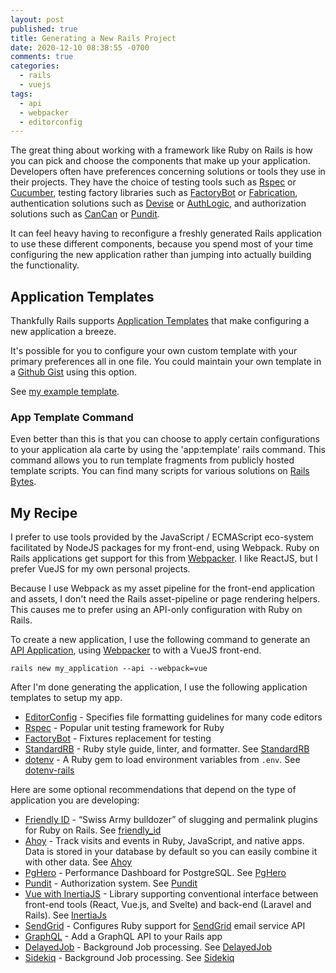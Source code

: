 ```yaml
---
layout: post
published: true
title: Generating a New Rails Project
date: 2020-12-10 08:38:55 -0700
comments: true
categories:
  - rails
  - vuejs
tags:
  - api
  - webpacker
  - editorconfig
---
```


The great thing about working with a framework like Ruby on Rails is how you
can pick and choose the components that make up your application. Developers
often have preferences concerning solutions or tools they use in their projects.
They have the choice of testing tools such as [Rspec] or [Cucumber], testing
factory libraries such as [FactoryBot] or [Fabrication], authentication
solutions such as [Devise] or [AuthLogic], and authorization solutions such as
[CanCan] or [Pundit].

It can feel heavy having to reconfigure a freshly generated Rails application
to use these different components, because you spend most of your time
configuring the new application rather than jumping into actually building
the functionality.

[Rspec]: https://rspec.info/
[Cucumber]: https://github.com/cucumber/cucumber-rails
[FactoryBot]: https://github.com/thoughtbot/factory_bot
[Fabrication]: https://www.fabricationgem.org/
[Devise]: https://github.com/heartcombo/devise
[AuthLogic]: https://github.com/binarylogic/authlogic
[CanCan]: https://github.com/ryanb/cancan
[Pundit]: https://rubygems.org/gems/pundit

## Application Templates

Thankfully Rails supports [Application Templates] that make configuring a new
application a breeze.

It's possible for you to configure your own custom template with your primary
preferences all in one file. You could maintain your own template in a
[Github Gist] using this option.

See [my example template].

[Application Templates]: https://guides.rubyonrails.org/rails_application_templates.html
[Github Gist]: https://gist.github.com/
[my example template]: https://gist.github.com/redconfetti/011aac614ebe3bd7d798b431fe789f5a

### App Template Command

Even better than this is that you can choose to apply certain configurations
to your application ala carte by using the 'app:template' rails command. This
command allows you to run template fragments from publicly hosted template
scripts. You can find many scripts for various solutions on [Rails Bytes].

[Rails Bytes]: https://railsbytes.com/

## My Recipe

I prefer to use tools provided by the JavaScript / ECMAScript eco-system
facilitated by NodeJS packages for my front-end, using Webpack. Ruby on Rails
applications get support for this from [Webpacker]. I like ReactJS, but I
prefer VueJS for my own personal projects.

Because I use Webpack as my asset pipeline for the front-end application and
assets, I don't need the Rails asset-pipeline or page rendering helpers. This
causes me to prefer using an API-only configuration with Ruby on Rails.

To create a new application, I use the following command to generate an
[API Application], using [Webpacker] to with a VueJS front-end.

```shell
rails new my_application --api --webpack=vue
```

[API Application]: https://guides.rubyonrails.org/api_app.html#creating-a-new-application
[Webpacker]: https://github.com/rails/webpacker#installation
[VueJS]: https://vuejs.org/

After I'm done generating the application, I use the following application
templates to setup my app.

* [EditorConfig][0] - Specifies file formatting guidelines for many code editors
* [Rspec][1] - Popular unit testing framework for Ruby
* [FactoryBot][2] - Fixtures replacement for testing
* [StandardRB][3] - Ruby style guide, linter, and formatter. See [StandardRB]
* [dotenv][4] - A Ruby gem to load environment variables from `.env`.
  See [dotenv-rails]

[StandardRB]: https://github.com/testdouble/standard
[dotenv-rails]: https://github.com/bkeepers/dotenv

[0]: https://railsbytes.com/public/templates/V4Yslo
[1]: https://railsbytes.com/public/templates/z0gsLX
[2]: https://railsbytes.com/public/templates/XnJsbX
[3]: https://railsbytes.com/public/templates/xjNs4x
[4]: https://railsbytes.com/public/templates/zOvsQ0

Here are some optional recommendations that depend on the type of application
you are developing:

* [Friendly ID][50] - “Swiss Army bulldozer” of slugging and permalink plugins
  for Ruby on Rails. See [friendly_id]
* [Ahoy][51] - Track visits and events in Ruby, JavaScript, and native apps.
  Data is stored in your database by default so you can easily combine it with
  other data. See [Ahoy]
* [PgHero][52] - Performance Dashboard for PostgreSQL. See [PgHero]
* [Pundit][53] - Authorization system. See [Pundit]
* [Vue with InertiaJS][54] - Library supporting conventional interface between
  front-end tools (React, Vue.js, and Svelte) and back-end (Laravel and Rails).
  See [InertiaJs]
* [SendGrid][55] - Configures Ruby support for [SendGrid] email service API
* [GraphQL][56] - Add a GraphQL API to your Rails app
* [DelayedJob][57] - Background Job processing. See [DelayedJob]
* [Sidekiq][58] - Background Job processing. See [Sidekiq]

[Ahoy]: https://github.com/ankane/ahoy
[friendly_id]: https://github.com/eric/friendly_id
[PgHero]: https://github.com/ankane/pghero
[InertiaJs]: https://inertiajs.com/
[SendGrid]: https://sendgrid.com/
[GraphQL]: https://graphql.org/
[DelayedJob]: https://github.com/collectiveidea/delayed_job
[Sidekiq]: https://github.com/mperham/sidekiq/

[50]: https://railsbytes.com/public/templates/VqqsgV
[51]: https://railsbytes.com/public/templates/V1bs4X
[52]: https://railsbytes.com/public/templates/VWesJz
[53]: https://railsbytes.com/public/templates/X6ks6o
[54]: https://railsbytes.com/public/templates/z5OsYq
[55]: https://railsbytes.com/public/templates/x7msBK
[56]: https://railsbytes.com/public/templates/VwysPq
[57]: https://railsbytes.com/public/templates/zmnsgN
[58]: https://railsbytes.com/public/templates/VAjsZ6
